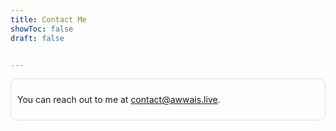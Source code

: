 ```yaml
---
title: Contact Me
showToc: false
draft: false


---
```

<div style="border: 1px groove #ddd; padding: 10px; border-radius: 10px;">
  <p>You can reach out to me at <a href="mailto:contact@awwais.live">contact@awwais.live</a>.</p>
</div>

